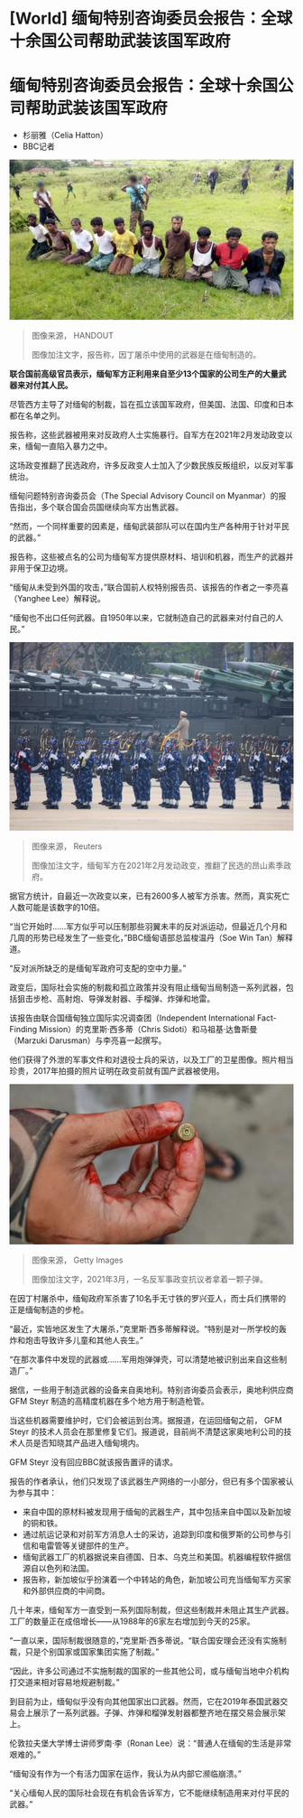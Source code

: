 # [World] 缅甸特别咨询委员会报告：全球十余国公司帮助武装该国军政府

#  缅甸特别咨询委员会报告：全球十余国公司帮助武装该国军政府

  * 杉丽雅（Celia Hatton） 
  * BBC记者 


![The 10 Rohingya men before they were killed at Inn Din](_99947944_rohingya_blur.jpg)

> 图像来源，  HANDOUT
>
> 图像加注文字，报告称，因丁屠杀中使用的武器是在缅甸制造的。

**联合国前高级官员表示，缅甸军方正利用来自至少13个国家的公司生产的大量武器来对付其人民。**

尽管西方主导了对缅甸的制裁，旨在孤立该国军政府，但美国、法国、印度和日本都在名单之列。

报告称，这些武器被用来对反政府人士实施暴行。自军方在2021年2月发动政变以来，缅甸一直陷入暴力之中。

这场政变推翻了民选政府，许多反政变人士加入了少数民族反叛组织，以反对军事统治。

缅甸问题特别咨询委员会（The Special Advisory Council on Myanmar）的报告指出，多个联合国会员国继续向军方出售武器。

“然而，一个同样重要的因素是，缅甸武装部队可以在国内生产各种用于针对平民的武器。”

报告称，这些被点名的公司为缅甸军方提供原材料、培训和机器，而生产的武器并非用于保卫边境。

“缅甸从未受到外国的攻击，”联合国前人权特别报告员、该报告的作者之一李亮喜（Yanghee Lee）解释说。

“缅甸也不出口任何武器。自1950年以来，它就制造自己的武器来对付自己的人民。”

![Myanmar's junta chief Senior General Min Aung Hlaing, who ousted the elected government in a coup on February 1, presides an army parade on Armed Forces Day in Naypyitaw, Myanmar, March 27, 2021.](_128280517_c7e628ca-2125-4b48-8a54-40834b5da04d.jpg)

> 图像来源，  Reuters
>
> 图像加注文字，缅甸军方在2021年2月发动政变，推翻了民选的昂山素季政府。

据官方统计，自最近一次政变以来，已有2600多人被军方杀害。然而，真实死亡人数可能是该数字的10倍。

“当它开始时……军方似乎可以压制那些羽翼未丰的反对派运动，但最近几个月和几周的形势已经发生了一些变化，”BBC缅甸语部总监梭温丹（Soe Win Tan）解释道。

“反对派所缺乏的是缅甸军政府可支配的空中力量。”

政变后，国际社会实施的制裁和孤立政策并没有阻止缅甸当局制造一系列武器，包括狙击步枪、高射炮、导弹发射器、手榴弹、炸弹和地雷。

该报告由联合国缅甸独立国际实况调查团（Independent International Fact-Finding Mission）的克里斯·西多蒂（Chris Sidoti）和马祖基·达鲁斯曼（Marzuki Darusman）与李亮喜一起撰写。

他们获得了外泄的军事文件和对退役士兵的采访，以及工厂的卫星图像。照片相当珍贵，2017年拍摄的照片证明在政变前就有国产武器被使用。

![A protester holds a bullet fired during a protest against the military coup in March 2021](_128280512_bullet.png)

> 图像来源，  Getty Images
>
> 图像加注文字，2021年3月，一名反军事政变抗议者拿着一颗子弹。

在因丁村屠杀中，缅甸政府军杀害了10名手无寸铁的罗兴亚人，而士兵们携带的正是缅甸制造的步枪。

“最近，实皆地区发生了大屠杀，”克里斯·西多蒂解释说。“特别是对一所学校的轰炸和炮击导致许多儿童和其他人丧生。”

“在那次事件中发现的武器或……军用炮弹弹壳，可以清楚地被识别出来自这些制造厂。”

据信，一些用于制造武器的设备来自奥地利。特别咨询委员会表示，奥地利供应商 GFM Steyr 制造的高精度机器在多个地方用于制造枪管。

当这些机器需要维护时，它们会被运到台湾。据报道，在运回缅甸之前， GFM Steyr 的技术人员会在那里修复它们。报道说，目前尚不清楚这家奥地利公司的技术人员是否知晓其产品进入缅甸境内。

GFM Steyr 没有回应BBC就该报告置评的请求。

报告的作者承认，他们只发现了该武器生产网络的一小部分，但已有多个国家被认为参与其中：

  * 来自中国的原材料被发现用于缅甸的武器生产，其中包括来自中国以及新加坡的铜和铁。 
  * 通过航运记录和对前军方消息人士的采访，追踪到印度和俄罗斯的公司参与引信和电雷管等关键部件的生产。 
  * 缅甸武器工厂的机器据说来自德国、日本、乌克兰和美国。机器编程软件据信源自以色列和法国。 
  * 报告称，新加坡似乎扮演着一个中转站的角色，新加坡公司充当缅甸军方买家和外部供应商的中间商。 

几十年来，缅甸军方一直受到一系列国际制裁，但这些制裁并未阻止其生产武器。工厂的数量正在成倍增长——从1988年的6家左右增加到今天的25家。

“一直以来，国际制裁很随意的，”克里斯·西多蒂说。“联合国安理会还没有实施制裁，只是个别国家或国家集团实施了制裁。”


“因此，许多公司通过不实施制裁的国家的一些其他公司，或与缅甸当地中介机构打交道来相对容易地规避制裁。”

到目前为止，缅甸似乎没有向其他国家出口武器。然而，它在2019年泰国武器交易会上展示了一系列武器。子弹、炸弹和榴弹发射器都整齐地在摆交易会展示架上。

伦敦拉夫堡大学博士讲师罗南·李（Ronan Lee）说：“普通人在缅甸的生活是非常艰难的。”

“缅甸没有作为一个有活力国家在运作，我认为从内部它濒临崩溃。”

“关心缅甸人民的国际社会现在有机会告诉军方，它不能继续制造用来对付平民的武器。”


